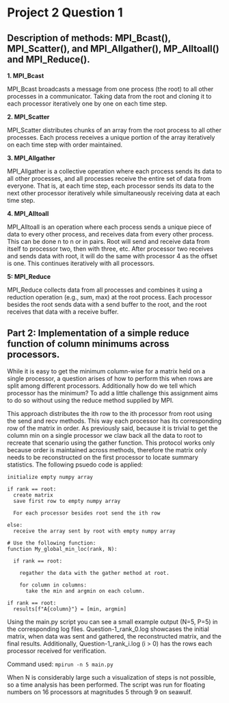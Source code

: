 # Project 2 Question 1

## Description of methods: MPI_Bcast(), MPI_Scatter(), and MPI_Allgather(), MP_Alltoall() and MPI_Reduce().

**1. MPI_Bcast**

MPI_Bcast broadcasts a message from one process (the root) to all other processes in a communicator. Taking data from the root and cloning it to each processor iteratively one by one on each time step.

**2. MPI_Scatter**

MPI_Scatter distributes chunks of an array from the root process to all other processes. Each process receives a unique portion of the array iteratively on each time step with order maintained.

**3. MPI_Allgather**

MPI_Allgather is a collective operation where each process sends its data to all other processes, and all processes receive the entire set of data from everyone. That is, at each time step, each processor sends its data to the next other processor iteratively while simultaneously receiving data at each time step.

**4. MPI_Alltoall**

MPI_Alltoall is an operation where each process sends a unique piece of data to every other process, and receives data from every other process. This can be done n to n or in pairs. Root will send and receive data from itself to processor two, then with three, etc. After processor two receives and sends data with root, it will do the same with processor 4 as the offset is one. This continues iteratively with all processors.

**5: MPI_Reduce**

MPI_Reduce collects data from all processes and combines it using a reduction operation (e.g., sum, max) at the root process. Each processor besides the root sends data with a send buffer to the root, and the root receives that data with a receive buffer.

## Part 2: Implementation of a simple reduce function of column minimums across processors.

While it is easy to get the minimum column-wise for a matrix held on a single processor, a question arises of how to perform this when rows are split among different processors. Additionally how do we tell which processor has the minimum? To add a little challenge this assignment aims to do so without using the reduce method supplied by MPI. 

This approach distributes the ith row to the ith processor from root using the send and recv methods. This way each processor has its corresponding row of the matrix in order. As previously said, because it is trivial to get the column min on a single processor we claw back all the data to root to recreate that scenario using the gather function. This protocol works only because order is maintained across methods, therefore the matrix only needs to be reconstructed on the first processor to locate summary statistics. The following psuedo code is applied:

```
initialize empty numpy array

if rank == root: 
  create matrix
  save first row to empty numpy array

  For each processor besides root send the ith row

else:
  receive the array sent by root with empty numpy array

# Use the following function:
function My_global_min_loc(rank, N):

  if rank == root:

    regather the data with the gather method at root.
  
    for column in columns:
      take the min and argmin on each column.
  
if rank == root:
  results[f"A{column}"} = [min, argmin]
```

Using the main.py script you can see a small example output (N=5, P=5) in the corresponding log files. Question-1_rank_0.log showcases the initial matrix, when data was sent and gathered, the reconstructed matrix, and the final results. Additionally, Question-1_rank_i.log (i > 0) has the rows each processor received for verification. 

Command used:
```mpirun -n 5 main.py```

When N is considerably large such a visualization of steps is not possible, so a time analysis has been performed. The script was run for floating numbers on 16 processors at magnitudes 5 through 9 on seawulf.


 
